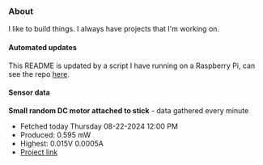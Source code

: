 ### About
I like to build things. I always have projects that I'm working on.

#### Automated updates
This README is updated by a script I have running on a Raspberry Pi, can see the repo [here](https://github.com/jdc-cunningham/raspi-git-repo-updater).

#### Sensor data


**Small random DC motor attached to stick** - data gathered every minute
- Fetched today Thursday 08-22-2024 12:00 PM
- Produced: 0.595 mW
- Highest: 0.015V 0.0005A
- [Project link](https://github.com/jdc-cunningham/turbine-raspi)
